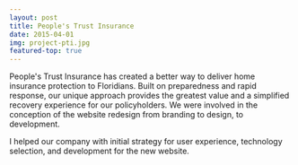 ```yaml
---
layout: post
title: People's Trust Insurance
date: 2015-04-01
img: project-pti.jpg
featured-top: true
---
```


People's Trust Insurance has created a better way to deliver home insurance protection to Floridians. Built on preparedness and rapid response, our unique approach provides the greatest value and a simplified recovery experience for our policyholders. We were involved in the conception of the website redesign from branding to design, to development.

I helped our company with initial strategy for user experience, technology selection, and development for the new website.
